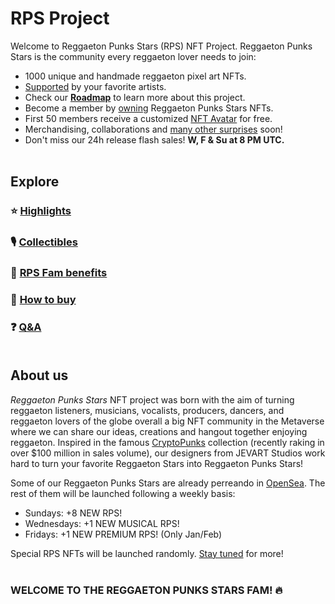 # RPS Project

Welcome to Reggaeton Punks Stars (RPS) NFT Project. Reggaeton Punks Stars is the community every reggaeton lover needs to join: 

* 1000 unique and handmade reggaeton pixel art NFTs.
* [Supported](highlights.html) by your favorite artists.
* Check our [<b>Roadmap</b>](roadmap.html) to learn more about this project.
* Become a member by [owning](buy.html) Reggaeton Punks Stars NFTs.
* First 50 members receive a customized [NFT Avatar](https://opensea.io/collection/reggaetoncommunity) for free.
* Merchandising, collaborations and [many other surprises](fam.html) soon!
* Don't miss our 24h release flash sales! <b>W, F & Su at 8 PM UTC. </b><br><br>

## Explore

### ⭐ [Highlights](highlights.html)

### 🎙 [Collectibles](nfts.html)

### 👑 [RPS Fam benefits](fam.html)

### 🛒 [How to buy](buy.html)

### ❓ [Q&A](qa.html) <br><br>


## About us

*Reggaeton Punks Stars* NFT project was born with the aim of turning reggaeton listeners, musicians, vocalists, producers, dancers, and reggaeton lovers of the globe overall a big NFT community in the Metaverse where we can share our ideas, creations and hangout together enjoying reggaeton. Inspired in the famous [CryptoPunks](https://en.wikipedia.org/wiki/CryptoPunks) collection (recently raking in over $100 million in sales volume), our designers from JEVART Studios work hard to turn your favorite Reggaeton Stars into Reggaeton Punks Stars!

Some of our Reggaeton Punks Stars are already perreando in [OpenSea](https://opensea.io/collection/reggaetonpunkstars). The rest of them will be launched following a weekly basis:

* Sundays: +8 NEW RPS!
* Wednesdays: +1 NEW MUSICAL RPS!
* Fridays: +1 NEW PREMIUM RPS! (Only Jan/Feb)

Special RPS NFTs will be launched randomly. [Stay tuned](https://www.instagram.com/reggaetonpunkstars/?hl=es) for more! <br><br>


### WELCOME TO THE REGGAETON PUNKS STARS FAM! 🔥 
